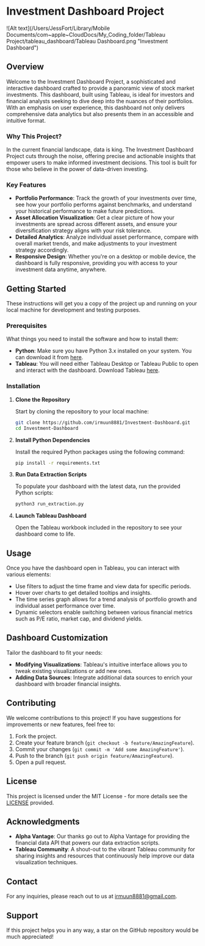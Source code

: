 # Investment Dashboard Project
![Alt text](/Users/JessFort/Library/Mobile Documents/com~apple~CloudDocs/My_Coding_folder/Tableau Project/tableau_dashboard/Tableau Dashboard.png "Investment Dashboard")

## Overview

Welcome to the Investment Dashboard Project, a sophisticated and interactive dashboard crafted to provide a panoramic view of stock market investments. This dashboard, built using Tableau, is ideal for investors and financial analysts seeking to dive deep into the nuances of their portfolios. With an emphasis on user experience, this dashboard not only delivers comprehensive data analytics but also presents them in an accessible and intuitive format.

### Why This Project?
In the current financial landscape, data is king. The Investment Dashboard Project cuts through the noise, offering precise and actionable insights that empower users to make informed investment decisions. This tool is built for those who believe in the power of data-driven investing.

### Key Features

- **Portfolio Performance**: Track the growth of your investments over time, see how your portfolio performs against benchmarks, and understand your historical performance to make future predictions.
- **Asset Allocation Visualization**: Get a clear picture of how your investments are spread across different assets, and ensure your diversification strategy aligns with your risk tolerance.
- **Detailed Analytics**: Analyze individual asset performance, compare with overall market trends, and make adjustments to your investment strategy accordingly.
- **Responsive Design**: Whether you're on a desktop or mobile device, the dashboard is fully responsive, providing you with access to your investment data anytime, anywhere.

## Getting Started

These instructions will get you a copy of the project up and running on your local machine for development and testing purposes.

### Prerequisites

What things you need to install the software and how to install them:

- **Python**: Make sure you have Python 3.x installed on your system. You can download it from [here](https://www.python.org/downloads/).
- **Tableau**: You will need either Tableau Desktop or Tableau Public to open and interact with the dashboard. Download Tableau [here](https://www.tableau.com/products/desktop/download).

### Installation

1. **Clone the Repository**

    Start by cloning the repository to your local machine:

    ```bash
    git clone https://github.com/irmuun8881/Investment-Dashboard.git
    cd Investment-Dashboard
    ```

2. **Install Python Dependencies**

    Install the required Python packages using the following command:

    ```bash
    pip install -r requirements.txt
    ```

3. **Run Data Extraction Scripts**

    To populate your dashboard with the latest data, run the provided Python scripts:

    ```bash
    python3 run_extraction.py
    ```

4. **Launch Tableau Dashboard**

    Open the Tableau workbook included in the repository to see your dashboard come to life.

## Usage

Once you have the dashboard open in Tableau, you can interact with various elements:

- Use filters to adjust the time frame and view data for specific periods.
- Hover over charts to get detailed tooltips and insights.
- The time series graph allows for a trend analysis of portfolio growth and individual asset performance over time.
- Dynamic selectors enable switching between various financial metrics such as P/E ratio, market cap, and dividend yields.

## Dashboard Customization

Tailor the dashboard to fit your needs:

- **Modifying Visualizations**: Tableau's intuitive interface allows you to tweak existing visualizations or add new ones.
- **Adding Data Sources**: Integrate additional data sources to enrich your dashboard with broader financial insights.

## Contributing

We welcome contributions to this project! If you have suggestions for improvements or new features, feel free to:

1. Fork the project.
2. Create your feature branch (`git checkout -b feature/AmazingFeature`).
3. Commit your changes (`git commit -m 'Add some AmazingFeature'`).
4. Push to the branch (`git push origin feature/AmazingFeature`).
5. Open a pull request.

## License

This project is licensed under the MIT License - for more details see the [LICENSE](https://opensource.org/licenses/MIT) provided.

## Acknowledgments

- **Alpha Vantage**: Our thanks go out to Alpha Vantage for providing the financial data API that powers our data extraction scripts.
- **Tableau Community**: A shout-out to the vibrant Tableau community for sharing insights and resources that continuously help improve our data visualization techniques.

## Contact

For any inquiries, please reach out to us at irmuun8881@gmail.com.

## Support

If this project helps you in any way, a star on the GitHub repository would be much appreciated!

